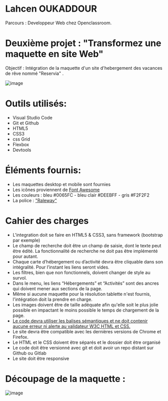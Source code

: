 # Lahcen OUKADDOUR

Parcours : Developpeur Web chez Openclassroom.

# Deuxième projet : "Transformez une maquette en site Web"

Objectif  : Intégration de la maquette d'un site d'hebergement des vacances de rêve nommé "Reservia" .

![image](https://user-images.githubusercontent.com/74596401/112171381-0bbaba80-8bf4-11eb-82b6-c658a13885be.png)
# Outils utilisés:
- Visual Studio Code
- Git et Github
- HTML5
- CSS3
- css Grid
- Flexbox
- Devtools

# Éléments fournis:
- Les maquettes desktop et mobile sont fournies
- Les icônes proviennent de [Font Awesome](https://fontawesome.com/)
- Les couleurs : bleu #0065FC - bleu clair #DEEBFF - gris #F2F2F2
- La police : ["Raleway"](https://fonts.google.com/specimen/Raleway)

# Cahier des charges
- L'integration doit se faire en HTML5 & CSS3, sans framework (bootstrap par exemple)
- Le champ de recherche doit être un champ de saisie, dont le texte peut être édité. La fonctionnalité de recherche ne doit pas être implémenté pour autant.
- Chaque carte d’hébergement ou d’activité devra être cliquable dans son intégralité. Pour l’instant les liens seront vides.
- Les filtres, bien que non fonctionnels, doivent changer de style au survol.
- Dans le menu, les liens “Hébergements” et “Activités” sont des ancres qui doivent mener aux sections de la page.
- Même si aucune maquette pour la résolution tablette n'est fournis, l'intégration doit la prendre en charge.
- Les images doivent être de taille adéquate afin qu'elle soit le plus jolie possible en impactant le moins possible le temps de chargement de la page.
- [Le code devra utiliser les balises sémantiques et ne doit contenir aucune erreur ni alerte au validateur W3C HTML et CSS.](https://validator.w3.org/nu/?doc=https%3A%2F%2Fmathisbarre.github.io%2FMathisBarre_2_14102020%2F)
- Le site devra être compatible avec les dernières versions de Chrome et Firefox.
- Le HTML et le CSS doivent être séparés et le dossier doit être organisé
- Le code doit être versionné avec git et doit avoir un repo distant sur Github ou Gitlab
- Le site doit être responsive
# Découpage de la maquette :
![image](https://user-images.githubusercontent.com/83468136/120115015-1eb4b280-c182-11eb-9423-b5b1be8e3a95.png)
